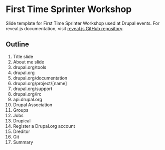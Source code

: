 # First Time Sprinter Workshop

Slide template for First Time Sprinter Workshop used at Drupal events. For
reveal.js documentation, visit [reveal.js GitHub repository](https://github.com/hakimel/reveal.js/).

## Outline

1. Title slide
1. About me slide
1. drupal.org/tools
1. drupal.org
1. drupal.org/documentation
1. drupal.org/project/[name]
1. drupal.org/support
1. drupal.org/irc
1. api.drupal.org
1. Drupal Association
1. Groups
1. Jobs
1. Drupical
1. Register a Drupal.org account
1. Dreditor
1. Git
1. Summary
